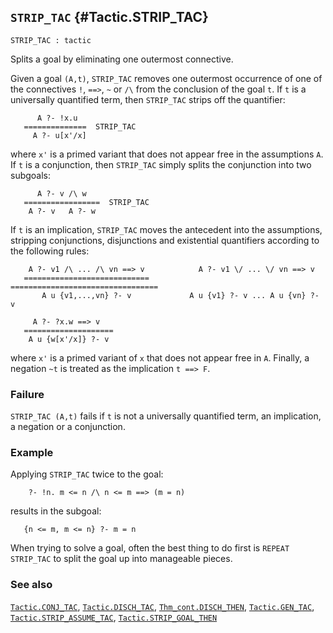 ## `STRIP_TAC` {#Tactic.STRIP_TAC}


```
STRIP_TAC : tactic
```



Splits a goal by eliminating one outermost connective.


Given a goal `(A,t)`, `STRIP_TAC` removes one outermost occurrence of
one of the connectives `!`, `==>`, `~` or `/\` from the conclusion of
the goal `t`.  If `t` is a universally quantified term, then `STRIP_TAC`
strips off the quantifier:
    
          A ?- !x.u
       ==============  STRIP_TAC
         A ?- u[x'/x]
    
where `x'` is a primed variant that does not appear free in the
assumptions `A`.  If `t` is a conjunction, then `STRIP_TAC` simply splits
the conjunction into two subgoals:
    
          A ?- v /\ w
       =================  STRIP_TAC
        A ?- v   A ?- w
    
If `t` is an implication, `STRIP_TAC` moves the antecedent into the
assumptions, stripping conjunctions, disjunctions and existential
quantifiers according to the following rules:
    
        A ?- v1 /\ ... /\ vn ==> v            A ?- v1 \/ ... \/ vn ==> v
       ============================        =================================
           A u {v1,...,vn} ?- v             A u {v1} ?- v ... A u {vn} ?- v
    
         A ?- ?x.w ==> v
       ====================
        A u {w[x'/x]} ?- v
    
where `x'` is a primed variant of `x` that does not appear free in
`A`. Finally, a negation `~t` is treated as the implication `t ==> F`.

### Failure

`STRIP_TAC (A,t)` fails if `t` is not a universally quantified term,
an implication, a negation or a conjunction.

### Example

Applying `STRIP_TAC` twice to the goal:
    
        ?- !n. m <= n /\ n <= m ==> (m = n)
    
results in the subgoal:
    
       {n <= m, m <= n} ?- m = n
    




When trying to solve a goal, often the best thing to do first
is `REPEAT STRIP_TAC` to split the goal up into manageable pieces.

### See also

[`Tactic.CONJ_TAC`](#Tactic.CONJ_TAC), [`Tactic.DISCH_TAC`](#Tactic.DISCH_TAC), [`Thm_cont.DISCH_THEN`](#Thm_cont.DISCH_THEN), [`Tactic.GEN_TAC`](#Tactic.GEN_TAC), [`Tactic.STRIP_ASSUME_TAC`](#Tactic.STRIP_ASSUME_TAC), [`Tactic.STRIP_GOAL_THEN`](#Tactic.STRIP_GOAL_THEN)

